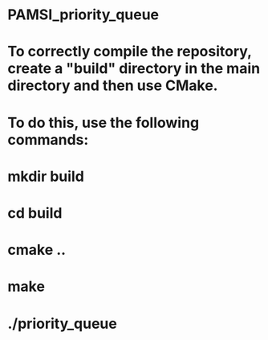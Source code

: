 # PAMSI_priority_queue
# To correctly compile the repository, create a "build" directory in the main directory and then use CMake. 
# To do this, use the following commands:
# mkdir build
# cd build
# cmake ..
# make
# ./priority_queue 
